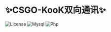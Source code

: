 # ✨CSGO-KooK双向通讯✨
![License](https://img.shields.io/badge/license-GPL-orange.svg?style=plastic)
![Mysql](https://img.shields.io/badge/mysql-8.0.2-blue)
![Php](https://img.shields.io/badge/php-7.4-blue)<br />
